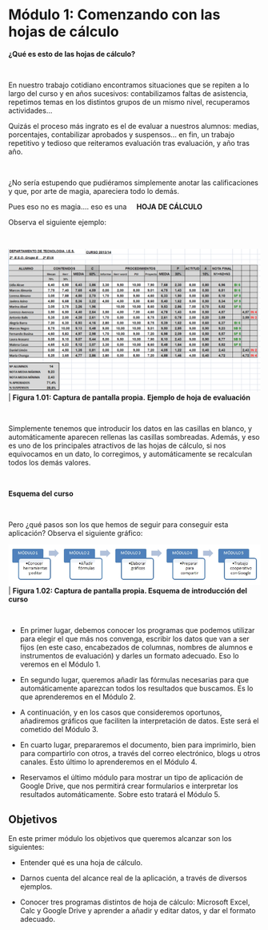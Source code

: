 
# Módulo 1: Comenzando con las hojas de cálculo

**¿Qué es esto de las hojas de cálculo?**

 

En nuestro trabajo cotidiano encontramos situaciones que se repiten a lo largo del curso y en años sucesivos: contabilizamos faltas de asistencia, repetimos temas en los distintos grupos de un mismo nivel, recuperamos actividades...

Quizás el proceso más ingrato es el de evaluar a nuestros alumnos: medias, porcentajes, contabilizar aprobados y suspensos... en fin, un trabajo repetitivo y tedioso que reiteramos evaluación tras evaluación, y año tras año.

 

¿No sería estupendo que pudiéramos simplemente anotar las calificaciones y que, por arte de magia, apareciera todo lo demás.

Pues eso no es magia.... eso es una     **HOJA DE CÁLCULO**

Observa el siguiente ejemplo:

 

![](img/Captura_1.png)
| **Figura 1.01: Captura de pantalla propia.** **Ejemplo de hoja de evaluación**

 

Simplemente tenemos que introducir los datos en las casillas en blanco, y automáticamente aparecen rellenas las casillas sombreadas. Además, y eso es uno de los principales atractivos de las hojas de cálculo, si nos equivocamos en un dato, lo corregimos, y automáticamente se recalculan todos los demás valores.

 

**Esquema del curso**

 

Pero ¿qué pasos son los que hemos de seguir para conseguir esta aplicación? Observa el siguiente gráfico:

![](img/Captura_2.jpg)
| **Figura 1.02: Captura de pantalla propia. Esquema de introducción del curso**

 

- En primer lugar, debemos conocer los programas que podemos utilizar para elegir el que más nos convenga, escribir los datos que van a ser fijos (en este caso, encabezados de columnas, nombres de alumnos e instrumentos de evaluación) y darles un formato adecuado. Eso lo veremos en el Módulo 1.

- En segundo lugar, queremos añadir las fórmulas necesarias para que automáticamente aparezcan todos los resultados que buscamos. Es lo que aprenderemos en el Módulo 2.

- A continuación, y en los casos que consideremos oportunos, añadiremos gráficos que faciliten la interpretación de datos. Este será el cometido del Módulo 3.

- En cuarto lugar, prepararemos el documento, bien para imprimirlo, bien para compartirlo con otros, a través del correo electrónico, blogs u otros canales. Esto último lo aprenderemos en el Módulo 4.

- Reservamos el último módulo para mostrar un tipo de aplicación de Google Drive, que nos permitirá crear formularios e interpretar los resultados automáticamente. Sobre esto tratará el Módulo 5.

## Objetivos

En este primer módulo los objetivos que queremos alcanzar son los siguientes:

- Entender qué es una hoja de cálculo.

- Darnos cuenta del alcance real de la aplicación, a través de diversos ejemplos.

- Conocer tres programas distintos de hoja de cálculo: Microsoft Excel, Calc y Google Drive y aprender a añadir y editar datos, y dar el formato adecuado. 

